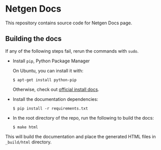Netgen Docs
===========

This repository contains source code for Netgen Docs page.

Building the docs
-----------------

If any of the following steps fail, rerun the commands with `sudo`.

* Install `pip`, Python Package Manager

    On Ubuntu, you can install it with:
    
    ```
    $ apt-get install python-pip
    ```

    Otherwise, check out [official install docs](https://pip.pypa.io/en/stable/installing/).

* Install the documentation dependencies: 

    ```
    $ pip install -r requirements.txt
    ```

* In the root directory of the repo, run the following to build the docs:

    ```
    $ make html
    ```

This will build the documentation and place the generated HTML files in `_build/html` directory.
